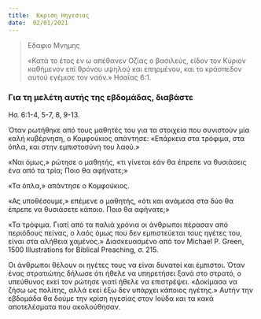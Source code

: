 ```yaml
---
title:  Κκριση Ηηγεσιας
date:  02/01/2021
---
```


> <p>Εδαφιο Μνημης</p>
>  «Κατά το έτος εν ω απέθανεν Οζίας ο βασιλεύς, είδον τον Κύριον καθήμενον επί θρόνου υψηλού και επηρμένου, και το κράσπεδον αυτού εγέμισε τον ναόν.» Ησαΐας 6:1.

### Για τη μελέτη αυτής της εβδομάδας, διαβάστε
Ησ. 6:1-4, 5-7, 8, 9-13.

Όταν ρωτήθηκε από τους μαθητές του για τα στοιχεία που συνιστούν μία καλή κυβέρνηση, ο Κομφούκιος απάντησε: «Επάρκεια στα τρόφιμα, στα όπλα, και στην εμπιστοσύνη του λαού.»

«Ναι όμως,» ρώτησε ο μαθητής, «τι γίνεται εάν θα έπρεπε να θυσιάσεις ένα από τα τρία; Ποιο θα αφήνατε;»

«Τα όπλα,» απάντησε ο Κομφούκιος.

«Ας υποθέσουμε,» επέμενε ο μαθητής, «ότι και ανάμεσα στα δύο θα έπρεπε να θυσιάσετε κάποιο. Ποιο θα αφήνατε;»

«Τα τρόφιμα. Γιατί από τα παλιά χρόνια οι άνθρωποι πέρασαν από περιόδους πείνας, ο λαός όμως που δεν εμπιστεύεται τους ηγέτες του, είναι στα αλήθεια χαμένος.» Διασκευασμένο από τον Michael P. Green, 1500 Illustrations for Biblical Preaching, σ. 215.

Οι άνθρωποι θέλουν οι ηγέτες τους να είναι δυνατοί και έμπιστοι. Όταν ένας στρατιώτης δήλωσε ότι ήθελε να υπηρετήσει ξανά στο στρατό, ο υπεύθυνος εκεί τον ρώτησε γιατί ήθελε να επιστρέψει. «Δοκίμασα να ζήσω ως πολίτης, αλλά εκεί έξω δεν υπάρχει κάποιος ηγέτης.» Αυτήν την εβδομάδα θα δούμε την κρίση ηγεσίας στον Ιούδα και τα κακά αποτελέσματα που ακολούθησαν.